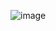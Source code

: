 ![image](https://github.com/kln12/DevOpsfiles/assets/58560303/e7579f86-7968-4bf5-bb9d-a863a31f2f97)
